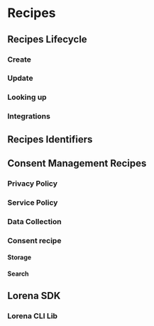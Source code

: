 # Recipes
## Recipes Lifecycle
### Create
### Update
### Looking up
### Integrations
## Recipes Identifiers
## Consent Management Recipes
### Privacy Policy
### Service Policy
### Data Collection
### Consent recipe
#### Storage
#### Search
## Lorena SDK
### Lorena CLI Lib